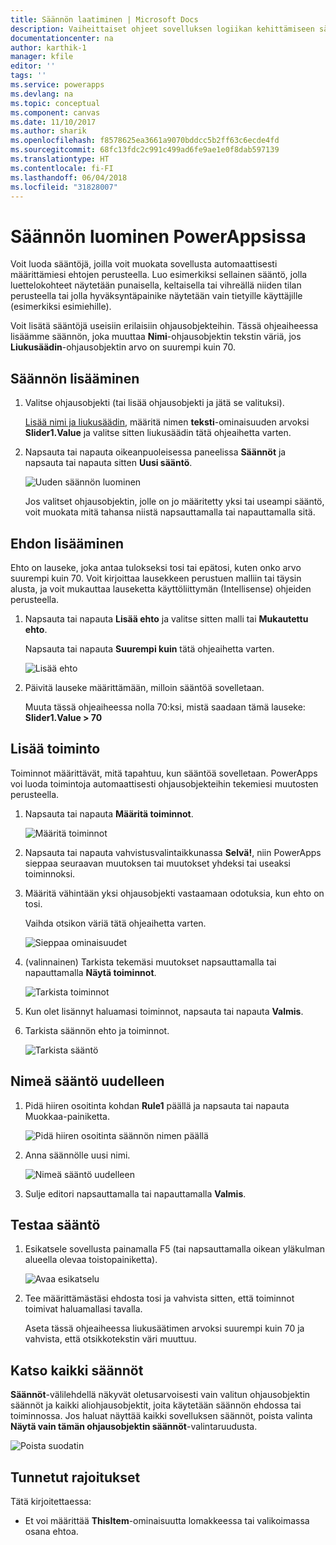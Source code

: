```yaml
---
title: Säännön laatiminen | Microsoft Docs
description: Vaiheittaiset ohjeet sovelluksen logiikan kehittämiseen sääntöjä luomalla
documentationcenter: na
author: karthik-1
manager: kfile
editor: ''
tags: ''
ms.service: powerapps
ms.devlang: na
ms.topic: conceptual
ms.component: canvas
ms.date: 11/10/2017
ms.author: sharik
ms.openlocfilehash: f8578625ea3661a9070bddcc5b2ff63c6ecde4fd
ms.sourcegitcommit: 68fc13fdc2c991c499ad6fe9ae1e0f8dab597139
ms.translationtype: HT
ms.contentlocale: fi-FI
ms.lasthandoff: 06/04/2018
ms.locfileid: "31828007"
---
```

# <a name="create-a-rule-in-powerapps"></a>Säännön luominen PowerAppsissa
Voit luoda sääntöjä, joilla voit muokata sovellusta automaattisesti määrittämiesi ehtojen perusteella. Luo esimerkiksi sellainen sääntö, jolla luettelokohteet näytetään punaisella, keltaisella tai vihreällä niiden tilan perusteella tai jolla hyväksyntäpainike näytetään vain tietyille käyttäjille (esimerkiksi esimiehille).

Voit lisätä sääntöjä useisiin erilaisiin ohjausobjekteihin. Tässä ohjeaiheessa lisäämme säännön, joka muuttaa **Nimi**-ohjausobjektin tekstin väriä, jos **Liukusäädin**-ohjausobjektin arvo on suurempi kuin 70.

## <a name="add-a-rule"></a>Säännön lisääminen
1. Valitse ohjausobjekti (tai lisää ohjausobjekti ja jätä se valituksi).

    [Lisää nimi ja liukusäädin](add-configure-controls.md), määritä nimen **teksti**-ominaisuuden arvoksi **Slider1.Value** ja valitse sitten liukusäädin tätä ohjeaihetta varten.

1. Napsauta tai napauta oikeanpuoleisessa paneelissa **Säännöt** ja napsauta tai napauta sitten **Uusi sääntö**.

    ![Uuden säännön luominen](./media/working-with-rules/new-rule.png)

    Jos valitset ohjausobjektin, jolle on jo määritetty yksi tai useampi sääntö, voit muokata mitä tahansa niistä napsauttamalla tai napauttamalla sitä.  

## <a name="add-a-condition"></a>Ehdon lisääminen
Ehto on lauseke, joka antaa tulokseksi tosi tai epätosi, kuten onko arvo suurempi kuin 70. Voit kirjoittaa lausekkeen perustuen malliin tai täysin alusta, ja voit mukauttaa lauseketta käyttöliittymän (Intellisense) ohjeiden perusteella.

1. Napsauta tai napauta **Lisää ehto** ja valitse sitten malli tai **Mukautettu ehto**.

    Napsauta tai napauta **Suurempi kuin** tätä ohjeaihetta varten.

    ![Lisää ehto](./media/working-with-rules/rule-conditions.png)

1. Päivitä lauseke määrittämään, milloin sääntöä sovelletaan.

    Muuta tässä ohjeaiheessa nolla 70:ksi, mistä saadaan tämä lauseke:  <br>**Slider1.Value > 70**

## <a name="add-an-action"></a>Lisää toiminto
Toiminnot määrittävät, mitä tapahtuu, kun sääntöä sovelletaan. PowerApps voi luoda toimintoja automaattisesti ohjausobjekteihin tekemiesi muutosten perusteella.

1. Napsauta tai napauta **Määritä toiminnot**.

    ![Määritä toiminnot](./media/working-with-rules/rule-define-actions.png)

1. Napsauta tai napauta vahvistusvalintaikkunassa **Selvä!**, niin PowerApps sieppaa seuraavan muutoksen tai muutokset yhdeksi tai useaksi toiminnoksi.

1. Määritä vähintään yksi ohjausobjekti vastaamaan odotuksia, kun ehto on tosi.

    Vaihda otsikon väriä tätä ohjeaihetta varten.

    ![Sieppaa ominaisuudet](./media/working-with-rules/rule-capture-properties.png)

1. (valinnainen) Tarkista tekemäsi muutokset napsauttamalla tai napauttamalla **Näytä toiminnot**.

    ![Tarkista toiminnot](./media/working-with-rules/rule-review-actions.png)

1. Kun olet lisännyt haluamasi toiminnot, napsauta tai napauta **Valmis**.

1. Tarkista säännön ehto ja toiminnot.

    ![Tarkista sääntö](./media/working-with-rules/rule-review.png)

## <a name="rename-the-rule"></a>Nimeä sääntö uudelleen

1. Pidä hiiren osoitinta kohdan **Rule1** päällä ja napsauta tai napauta Muokkaa-painiketta.

    ![Pidä hiiren osoitinta säännön nimen päällä](./media/working-with-rules/hover-over-rules_name.png)

1. Anna säännölle uusi nimi.

    ![Nimeä sääntö uudelleen](./media/working-with-rules/rename-rule.png)

1. Sulje editori napsauttamalla tai napauttamalla **Valmis**.

## <a name="test-the-rule"></a>Testaa sääntö
1. Esikatsele sovellusta painamalla F5 (tai napsauttamalla oikean yläkulman alueella olevaa toistopainiketta).

    ![Avaa esikatselu](./media/working-with-rules/open-preview.png)

1. Tee määrittämästäsi ehdosta tosi ja vahvista sitten, että toiminnot toimivat haluamallasi tavalla.

    Aseta tässä ohjeaiheessa liukusäätimen arvoksi suurempi kuin 70 ja vahvista, että otsikkotekstin väri muuttuu.

## <a name="see-all-rules"></a>Katso kaikki säännöt
**Säännöt**-välilehdellä näkyvät oletusarvoisesti vain valitun ohjausobjektin säännöt ja kaikki aliohjausobjektit, joita käytetään säännön ehdossa tai toiminnossa. Jos haluat näyttää kaikki sovelluksen säännöt, poista valinta **Näytä vain tämän ohjausobjektin säännöt**-valintaruudusta.

![Poista suodatin](./media/working-with-rules/rules-filter.png)

## <a name="known-limitations"></a>Tunnetut rajoitukset
Tätä kirjoitettaessa:

* Et voi määrittää **ThisItem**-ominaisuutta lomakkeessa tai valikoimassa osana ehtoa.
